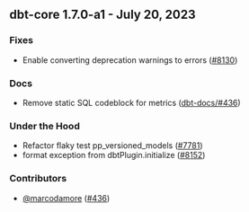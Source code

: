 ## dbt-core 1.7.0-a1 - July 20, 2023

### Fixes

- Enable converting deprecation warnings to errors ([#8130](https://github.com/dbt-labs/dbt-core/issues/8130))

### Docs

- Remove static SQL codeblock for metrics ([dbt-docs/#436](https://github.com/dbt-labs/dbt-docs/issues/436))

### Under the Hood

- Refactor flaky test pp_versioned_models ([#7781](https://github.com/dbt-labs/dbt-core/issues/7781))
- format exception from dbtPlugin.initialize ([#8152](https://github.com/dbt-labs/dbt-core/issues/8152))

### Contributors
- [@marcodamore](https://github.com/marcodamore) ([#436](https://github.com/dbt-labs/dbt-core/issues/436))
